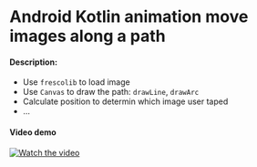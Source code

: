 # Android Kotlin animation move images along a path
#### Description:
* Use ```frescolib``` to load image
* Use ```Canvas``` to draw the path: ```drawLine```, ```drawArc```
* Calculate position to determin which image user taped 
* ...

#### Video demo
[![Watch the video](http://i.imgur.com/9bXsgrf.png)](https://goo.gl/aLQn1F)
